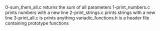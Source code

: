 0-sum_them_all.c returns the sum of all parameters
1-print_numbers.c prints numbers with a new line
2-print_strings.c prints strings with a new line
3-print_all.c is prints anything
variadic_functions.h is a header file containing prototype functions
